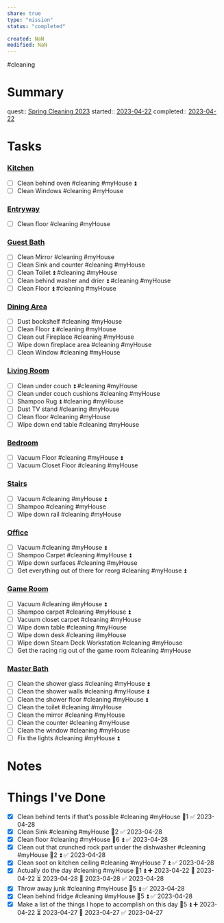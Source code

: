 ```yaml
---
share: true
type: "mission"
status: "completed"

created: NaN 
modified: NaN
---
```

  #cleaning 
# Summary
quest:: [Spring Cleaning 2023](./Spring%20Cleaning%202023.md)
started:: [2023-04-22](./2023-04-22.md)
completed:: [2023-04-22](./2023-04-22.md)
# Tasks



### [Kitchen](./Kitchen.md)

- [ ] Clean behind oven  #cleaning #myHouse  ⏫ 
- [ ] Clean Windows #cleaning #myHouse 

### [Entryway](./Entryway.md)
- [ ] Clean floor #cleaning #myHouse

### [Guest Bath](./Guest%20Bath.md)
- [ ] Clean Mirror  #cleaning #myHouse 
- [ ] Clean Sink and counter  #cleaning #myHouse 
- [ ] Clean Toilet ⏫  #cleaning #myHouse 
- [ ] Clean behind washer and drier ⏫  #cleaning #myHouse 
- [ ] Clean Floor ⏫  #cleaning #myHouse 

### [Dining Area](./Dining%20Area.md)
- [ ] Dust bookshelf  #cleaning #myHouse 
- [ ] Clean Floor ⏫  #cleaning #myHouse 
- [ ] Clean out Fireplace  #cleaning #myHouse 
- [ ] Wipe down fireplace area  #cleaning #myHouse 
- [ ] Clean Window  #cleaning #myHouse 

### [Living Room](./Living%20Room.md)
- [ ] Clean under couch ⏫  #cleaning #myHouse 
- [ ] Clean under couch cushions  #cleaning #myHouse 
- [ ] Shampoo Rug ⏫  #cleaning #myHouse 
- [ ] Dust TV stand  #cleaning #myHouse 
- [ ] Clean floor  #cleaning #myHouse 
- [ ] Wipe down end table  #cleaning #myHouse 

### [Bedroom](./Bedroom.md)
- [ ] Vacuum Floor  #cleaning #myHouse  ⏫ 
- [ ] Vacuum Closet Floor  #cleaning #myHouse 

### [Stairs](./Stairs.md)
- [ ] Vacuum  #cleaning #myHouse  ⏫ 
- [ ] Shampoo  #cleaning #myHouse 
- [ ] Wipe down rail  #cleaning #myHouse 

### [Office](./Office.md)
- [ ] Vacuum  #cleaning #myHouse  ⏫ 
- [ ] Shampoo Carpet  #cleaning #myHouse ⏫ 
- [ ] Wipe down surfaces  #cleaning #myHouse 
- [ ] Get everything out of there for reorg  #cleaning #myHouse  ⏫ 
### [Game Room](./Game%20Room.md)
- [ ] Vacuum  #cleaning #myHouse  ⏫ 
- [ ] Shampoo carpet  #cleaning #myHouse  ⏫ 
- [ ] Vacuum closet carpet  #cleaning #myHouse 
- [ ] Wipe down table  #cleaning #myHouse 
- [ ] Wipe down desk #cleaning #myHouse 
- [ ] Wipe down Steam Deck Workstation #cleaning #myHouse 
- [ ] Get the racing rig out of the game room #cleaning #myHouse 
### [Master Bath](./Master%20Bath.md)
- [ ] Clean the shower glass #cleaning #myHouse  ⏫ 
- [ ] Clean the shower walls #cleaning #myHouse  ⏫ 
- [ ] Clean the shower floor #cleaning #myHouse  ⏫ 
- [ ] Clean the toilet #cleaning #myHouse 
- [ ] Clean the mirror #cleaning #myHouse 
- [ ] Clean the counter #cleaning #myHouse 
- [ ] Clean the window #cleaning #myHouse 
- [ ] Fix the lights  #cleaning #myHouse ⏫ 
# Notes



# Things I've Done
- [x] Clean behind tents if that's possible #cleaning #myHouse 🥄1 ✅ 2023-04-28
- [x] Clean Sink #cleaning #myHouse 🥄2 ✅ 2023-04-28
- [x] Clean floor #cleaning #myHouse 🥄6 ⏫ ✅ 2023-04-28
- [x] Clean out that crunched rock part under the dishwasher #cleaning #myHouse 🥄2 ⏫ ✅ 2023-04-28
- [x] Clean soot on kitchen ceiling #cleaning #myHouse 7 ⏫ ✅ 2023-04-28
- [x] Actually do the day #cleaning #myHouse 🥄1 ⏫ ➕ 2023-04-22 🛫 2023-04-22 ⏳ 2023-04-28 📅 2023-04-28 ✅ 2023-04-28
- [x] Throw away junk #cleaning #myHouse 🥄5 ⏫ ✅ 2023-04-28
- [x] Clean behind fridge #cleaning #myHouse 🥄5 ⏫ ✅ 2023-04-28
- [x] Make a list of the things I hope to accomplish on this day  🥄5 ⏫ ➕ 2023-04-22 ⏳ 2023-04-27 📅 2023-04-27 ✅ 2023-04-27